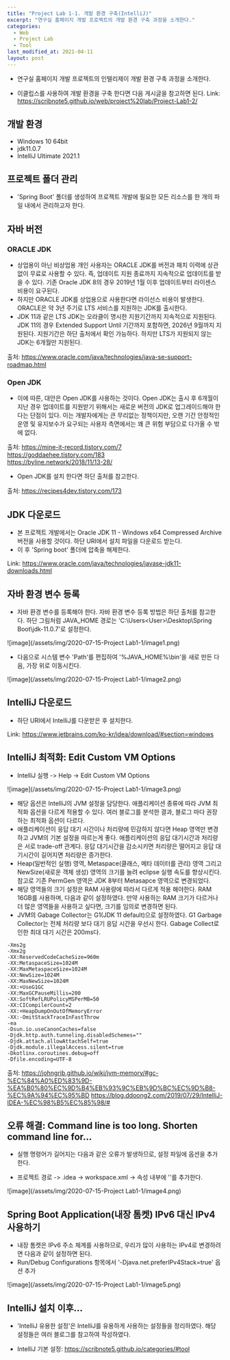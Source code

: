 ```yaml
---
title: "Project Lab 1-1. 개발 환경 구축(IntelliJ)"
excerpt: "연구실 홈페이지 개발 프로젝트의 개발 환경 구축 과정을 소개한다."
categories:
  - Web
  - Project Lab
  - Tool
last_modified_at: 2021-04-11
layout: post
---
```

- 연구실 홈페이지 개발 프로젝트의 인텔리제이 개발 환경 구축 과정을 소개한다.



- 이클립스를 사용하여 개발 환경을 구축 한다면 다음 게시글을 참고하면 된다.
Link: <https://scribnote5.github.io/web/project%20lab/Project-Lab1-2/>



## 개발 환경
- Windows 10 64bit
- jdk11.0.7
- IntelliJ Ultimate 2021.1


## 프로젝트 폴더 관리
- 'Spring Boot' 폴더를 생성하여 프로젝트 개발에 필요한 모든 리소스를 한 개의 파일 내에서 관리하고자 한다.



## 자바 버전


### ORACLE JDK
- 상업용이 아닌 비상업용 개인 사용자는 ORACLE JDK를 버전과 패치 이력에 상관없이 무료로 사용할 수 있다. 즉, 업데이트 지원 종료까지 지속적으로 업데이트를 받을 수 있다. 기존 Oracle JDK 8의 경우 2019년 1월 이후 업데이트부터 라이센스 비용이 요구된다.
- 하지만 ORACLE JDK를 상업용으로 사용한다면 라이선스 비용이 발생한다. ORACLE은 약 3년 주기로 LTS 서비스를 지원하는 JDK를 출시한다.
- JDK 11과 같은 LTS JDK는 오라클이 명시한 지원기간까지 지속적으로 지원된다. JDK 11의 경우 Extended Support Until 기간까지 포함하면, 2026년 9월까지 지원된다. 지원기간은 하단 출처에서 확인 가능하다. 하지만 LTS가 지원되지 않는 JDK는 6개월만 지원된다.

출처: <https://www.oracle.com/java/technologies/java-se-support-roadmap.html> <br>


### Open JDK
- 이에 따른, 대안은 Open JDK를 사용하는 것이다. Open JDK는 출시 후  6개월이 지난 경우 업데이트를 지원받기 위해서는 새로운 버전의 JDK로 업그레이드해야 한다는 단점이 있다. 이는 개발자에게는 큰 무리없는 정책이지만, 오랜 기간 안정적인 운영 및 유지보수가 요구되는 사용자 측면에서는 꽤 큰 위험 부담으로 다가올 수 밖에 없다.

출처: <https://mine-it-record.tistory.com/7> <br>
<https://goddaehee.tistory.com/183> <br>
<https://byline.network/2018/11/13-28/> <br>

- Open JDK를 설치 한다면 하단 출처를 참고한다.

출처: <https://recipes4dev.tistory.com/173>



## JDK 다운로드
- 본 프로젝트 개발에서는 Oracle JDK 11 - Windows x64 Compressed Archive 버전을 사용할 것이다. 하단 URI에서 설치 파일을 다운로드 받는다.
- 이 후 'Spring boot' 폴더에 압축을 해제한다.

Link: <https://www.oracle.com/java/technologies/javase-jdk11-downloads.html>



## 자바 환경 변수 등록
- 자바 환경 변수를 등록해야 한다. 자바 환경 변수 등록 방법은 하단 출처를 참고한다. 하단 그림처럼 JAVA_HOME 경로는 'C:\Users\<User>\Desktop\Spring Boot\jdk-11.0.7'로 설정한다.

![image](/assets/img/2020-07-15-Project Lab1-1/image1.png)

- 다음으로 시스템 변수 'Path'를 편집하여 '%JAVA_HOME%\bin'을 새로 만든 다음, 가장 위로 이동시킨다.

![image](/assets/img/2020-07-15-Project Lab1-1/image2.png)



## IntelliJ 다운로드
- 하단 URI에서 IntelliJ를 다운받은 후 설치한다.

Link: https://www.jetbrains.com/ko-kr/idea/download/#section=windows




## IntelliJ 최적화: Edit Custom VM Options
- IntelliJ 실행 -> Help -> Edit Custom VM Options

![image](/assets/img/2020-07-15-Project Lab1-1/image3.png)

- 해당 옵션은 IntelliJ의 JVM 설정을 담당한다. 애플리케이션 종류에 따라 JVM 최적화 옵션을 다르게 적용할 수 있다. 여러 블로그를 분석한 결과, 블로그 마다 권장하는 최적화 옵션이 다르다.
- 애플리케이션이 응답 대기 시간이나 처리량에 민감하지 않다면 Heap 영역만  변경하고 JVM의 기본 설정을 따르는게 좋다. 애플리케이션의 응답 대기시간과 처리량은 서로 trade-off 관계다. 응답 대기시간을 감소시키면 처리량은 떨어지고 응답 대기시간이 길어지면 처리량은 증가한다.
- Heap(일반적인 실행) 영역, Metaspace(클래스, 메타 데이터를 관리) 영역 그리고 NewSize(새로운 객체 생성) 영역의 크기를 늘려 eclipse 실행 속도를 향상시킨다. 참고로 기존 PermGen 영역은 JDK 8부터 Metasapce 영역으로 변경되었다.
- 해당 영역들의 크기 설정은 RAM 사용량에 따라서 다르게 적용 해야한다. RAM 16GB를 사용하며, 다음과 같이 설정하였다. 만약 사용하는 RAM 크기가 다르거나 더 많은 영역들을 사용하고 싶다면, 크기를 임의로 변경하면 된다.
- JVM의 Gabage Collector는 G1(JDK 11 default)으로 설정하였다. G1 Garbage Collector는 전체 처리량 보다 대기 응답 시간을 우선시 한다. Gabage Collect로 인한 최대 대기 시간은 200ms다.

```
-Xms2g
-Xmx2g
-XX:ReservedCodeCacheSize=960m
-XX:MetaspaceSize=1024M
-XX:MaxMetaspaceSize=1024M
-XX:NewSize=1024M
-XX:MaxNewSize=1024M
-XX:+UseG1GC
-XX:MaxGCPauseMillis=200
-XX:SoftRefLRUPolicyMSPerMB=50
-XX:CICompilerCount=2
-XX:+HeapDumpOnOutOfMemoryError
-XX:-OmitStackTraceInFastThrow
-ea
-Dsun.io.useCanonCaches=false
-Djdk.http.auth.tunneling.disabledSchemes=""
-Djdk.attach.allowAttachSelf=true
-Djdk.module.illegalAccess.silent=true
-Dkotlinx.coroutines.debug=off
-Dfile.encoding=UTF-8
```

출처: <https://johngrib.github.io/wiki/jvm-memory/#gc-%EC%84%A0%ED%83%9D-%EA%B0%80%EC%9D%B4%EB%93%9C%EB%9D%BC%EC%9D%B8-%EC%9A%94%EC%95%BD>
<https://blog.ddoong2.com/2019/07/29/IntelliJ-IDEA-%EC%98%B5%EC%85%98/#>



## 오류 해결: Command line is too long. Shorten command line for...
- 실행 명령어가 길어지는 다음과 같은 오류가 발생하므로, 설정 파일에 옵션을 추가한다.

- 프로젝트 경로 -> .idea -> workspace.xml -> <component name="PropertiesComponent"> 속성 내부에 '<property name="dynamic.classpath" value="true" />'를 추가한다.

![image](/assets/img/2020-07-15-Project Lab1-1/image4.png)



## Spring Boot Application(내장 톰켓) IPv6 대신 IPv4 사용하기
- 내장 톰켓은 IPv6 주소 체계를 사용하므로, 우리가 많이 사용하는 IPv4로 변경하려면 다음과 같이 설정하면 된다.
- Run/Debug Configurations 항목에서 '-Djava.net.preferIPv4Stack=true' 옵션 추가

![image](/assets/img/2020-07-15-Project Lab1-1/image5.png)



## IntelliJ 설치 이후...
- 'IntelliJ 유용한 설정'은 IntelliJ를 유용하게 사용하는 설정들을 정리하였다. 해당 설정들은 여러 블로그를 참고하여 작성하였다.

- IntelliJ 기본 설정: <https://scribnote5.github.io/categories/#tool>
